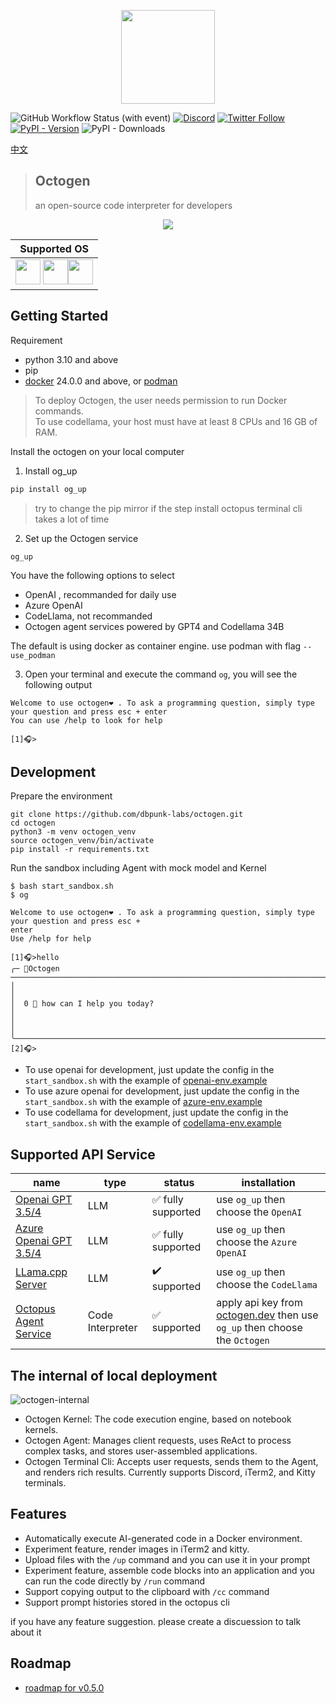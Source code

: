 <p align="center">
<img  width="150px" src="https://github.com/dbpunk-labs/octogen/assets/8623385/86af130f-7d0d-4cfb-9410-fc338426938e" align="center"/>


![GitHub Workflow Status (with event)](https://img.shields.io/github/actions/workflow/status/dbpunk-labs/octogen/ci.yaml)
[![Discord](https://badgen.net/badge/icon/discord?icon=discord&label)](https://discord.gg/UjSHsjaz66)
[![Twitter Follow](https://img.shields.io/twitter/follow/OCopilot7817?style=flat-square)](https://twitter.com/OCopilot7817)
[![PyPI - Version](https://img.shields.io/pypi/v/og_chat)](https://pypi.org/project/og-chat/)
![PyPI - Downloads](https://img.shields.io/pypi/dm/og_chat?logo=pypi)

[中文](./README_zh_cn.md)

> ## Octogen
> an open-source code interpreter for developers

<p align="center">
<img src="https://github.com/imotai/test_repos/blob/main/gifs/octogen_demo.gif?raw=true" align="center"/>


|Supported OS|
|----|
|<img  width="40px" src="https://github.com/dbpunk-labs/octogen/assets/8623385/31b907e9-3a6f-4e9e-b0c0-f01d1e758a21"/> <img  width="40px" src="https://github.com/dbpunk-labs/octogen/assets/8623385/565d5f93-baac-4a77-ab1c-7d845e2fdb6d"/><img  width="40px" src="https://github.com/dbpunk-labs/octogen/assets/8623385/acb7f919-ef09-446e-b1bc-0b50bc28de5a"/>|



## Getting Started

Requirement
* python 3.10 and above
* pip
* [docker](https://www.docker.com/products/docker-desktop/) 24.0.0 and above, or [podman](https://podman.io/)

> To deploy Octogen, the user needs permission to run Docker commands.   
> To use codellama, your host must have at least 8 CPUs and 16 GB of RAM.

Install the octogen on your local computer

1. Install og_up

```bash
pip install og_up
```
> try to change the pip mirror if the step install octopus terminal cli takes a lot of time

2. Set up the Octogen service
   
```
og_up
```
You have the following options to select 
* OpenAI , recommanded for daily use
* Azure OpenAI
* CodeLlama, not recommanded
* Octogen agent services powered by GPT4 and Codellama 34B

The default is using docker as container engine. use podman with flag `--use_podman` 

3. Open your terminal and execute the command `og`, you will see the following output

```
Welcome to use octogen❤️ . To ask a programming question, simply type your question and press esc + enter
You can use /help to look for help

[1]🎧>
```
## Development


Prepare the environment

```
git clone https://github.com/dbpunk-labs/octogen.git
cd octogen
python3 -m venv octogen_venv
source octogen_venv/bin/activate
pip install -r requirements.txt
```

Run the sandbox including Agent with mock model and Kernel

```
$ bash start_sandbox.sh
$ og

Welcome to use octogen❤️ . To ask a programming question, simply type your question and press esc + 
enter
Use /help for help

[1]🎧>hello
╭─ 🐙Octogen ─────────────────────────────────────────────────────────────────────────────────────────╮
│                                                                                                     │
│  0 🧠 how can I help you today?                                                                     │
│                                                                                                     │
╰─────────────────────────────────────────────────────────────────────────────────────────────────────╯
[2]🎧>

```

* To use openai for development, just update the config in the `start_sandbox.sh` with the example of [openai-env.example](./env_sample/openai_env.sample)
* To use azure openai for development, just update the config in the `start_sandbox.sh` with the example of [azure-env.example](./env_sample/azure_env.sample)
* To use codellama for development, just update the config in the `start_sandbox.sh` with the example of [codellama-env.example](./env_sample/codellama_env.sample)

## Supported API Service


|name|type|status| installation|
|----|-----|----------------|---|
|[Openai GPT 3.5/4](https://openai.com/product#made-for-developers) |LLM| ✅ fully supported|use `og_up` then choose the `OpenAI`|
|[Azure Openai GPT 3.5/4](https://azure.microsoft.com/en-us/products/ai-services/openai-service) |LLM|  ✅ fully supported|use `og_up` then choose the `Azure OpenAI`|
|[LLama.cpp Server](https://github.com/ggerganov/llama.cpp/tree/master/examples/server) |LLM| ✔️  supported | use `og_up` then choose the `CodeLlama` |
|[Octopus Agent Service](https://octogen.dev) |Code Interpreter| ✅ supported | apply api key from [octogen.dev](https://www.octogen.dev/) then use `og_up` then choose the `Octogen` |


## The internal of local deployment

![octogen-internal](https://github.com/dbpunk-labs/octogen/assets/8623385/08c366eb-a8a7-41d9-b915-739d77fb19d0)

* Octogen Kernel: The code execution engine, based on notebook kernels.
* Octogen Agent: Manages client requests, uses ReAct to process complex tasks, and stores user-assembled applications.
* Octogen Terminal Cli: Accepts user requests, sends them to the Agent, and renders rich results. Currently supports Discord, iTerm2, and Kitty terminals.

## Features

* Automatically execute AI-generated code in a Docker environment.
* Experiment feature, render images in iTerm2 and kitty.
* Upload files with the `/up` command and you can use it in your prompt
* Experiment feature, assemble code blocks into an application and you can run the code directly by `/run` command
* Support copying output to the clipboard with `/cc` command
* Support prompt histories stored in the octopus cli

if you have any feature suggestion. please create a discuession to talk about it

## Roadmap

* [roadmap for v0.5.0](https://github.com/dbpunk-labs/octogen/issues/64)


